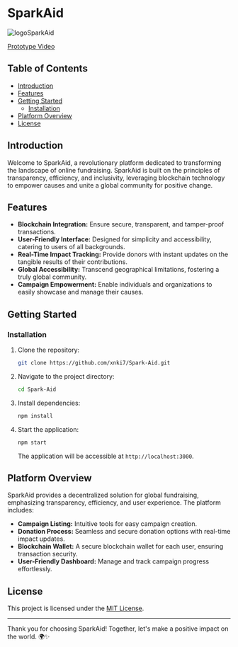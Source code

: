 # SparkAid 

![logoSparkAid](https://github.com/xnki7/Spark-Aid/assets/92376931/323a91e3-c289-4280-8a36-79594b11156b)

[Prototype Video](https://youtu.be/N8G8GjQ45bY)
## Table of Contents

- [Introduction](#introduction)
- [Features](#features)
- [Getting Started](#getting-started)
  - [Installation](#installation)
- [Platform Overview](#platform-overview)
- [License](#license)

## Introduction

Welcome to SparkAid, a revolutionary platform dedicated to transforming the landscape of online fundraising. SparkAid is built on the principles of transparency, efficiency, and inclusivity, leveraging blockchain technology to empower causes and unite a global community for positive change.

## Features

- **Blockchain Integration:** Ensure secure, transparent, and tamper-proof transactions.
- **User-Friendly Interface:** Designed for simplicity and accessibility, catering to users of all backgrounds.
- **Real-Time Impact Tracking:** Provide donors with instant updates on the tangible results of their contributions.
- **Global Accessibility:** Transcend geographical limitations, fostering a truly global community.
- **Campaign Empowerment:** Enable individuals and organizations to easily showcase and manage their causes.

## Getting Started

### Installation

1. Clone the repository:

   ```bash
   git clone https://github.com/xnki7/Spark-Aid.git
   ```

2. Navigate to the project directory:

   ```bash
   cd Spark-Aid
   ```

3. Install dependencies:

   ```bash
   npm install
   ```

4. Start the application:

   ```bash
   npm start
   ```

   The application will be accessible at `http://localhost:3000`.

## Platform Overview

SparkAid provides a decentralized solution for global fundraising, emphasizing transparency, efficiency, and user experience. The platform includes:

- **Campaign Listing:** Intuitive tools for easy campaign creation.
- **Donation Process:** Seamless and secure donation options with real-time impact updates.
- **Blockchain Wallet:** A secure blockchain wallet for each user, ensuring transaction security.
- **User-Friendly Dashboard:** Manage and track campaign progress effortlessly.


## License

This project is licensed under the [MIT License](LICENSE).

---

Thank you for choosing SparkAid! Together, let's make a positive impact on the world. 🌍✨
